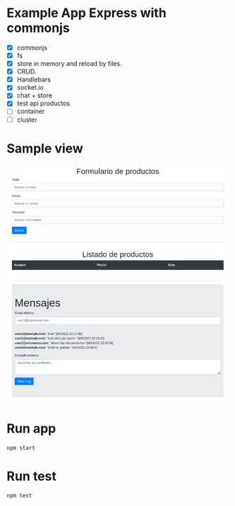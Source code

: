 Example App Express with commonjs
=====================================
- [x] commonjs
- [x] fs 
- [x] store in memory and reload by files.
- [x] CRUD.
- [x] Handlebars
- [x] socket.io
- [x] chat + store
- [x] test api productos
- [ ] container
- [ ] cluster

# Sample view

![Vista handlebars](sample.png "Vista de uso")

# Run app

```
npm start
```
# Run test

```
npm test

```

